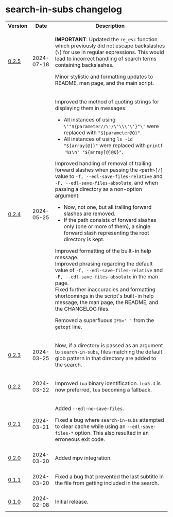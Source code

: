 # search-in-subs changelog

<table>
    <tr>
        <th>Version</th>
        <th>Date</th>
        <th>Description</th>
    </tr>
    <tr>
        <td>
            <a href='https://github.com/linguisticmind/search-in-subs/releases/tag/v0.2.5'>0.2.5</a>
        </td>
        <td>
           2024-07-18
        </td>
        <td>
            <p>
                <b>IMPORTANT</b>: Updated the <code>re_esc</code> function which previously did not escape backslashes (<code>&bsol;</code>) for use in regular expressions. This would lead to incorrect handling of search terms containing backslashes.
            </p>
            <p>
                Minor stylistic and formatting updates to README, man page, and the main script.
            </p>
        </td>
    </tr>
    <tr>
        <td>
            <a href='https://github.com/linguisticmind/search-in-subs/releases/tag/v0.2.4'>0.2.4</a>
        </td>
        <td>
           2024-05-25
        </td>
        <td>
            <p>
                Improved the method of quoting strings for displaying them in messages:
                <ul>
                    <li>All instances of using <code>\'"${parameter//\'/\'\\\'\'}"\'</code> were replaced with <code>"${parameter@Q}"</code>.</li>
                    <li>All instances of using <code>ls -1d "${array[@]}"</code> were replaced with <code>printf '%s\n' "${array[@]@Q}"</code>.</li>
                </ul>
            </p>
            <p>
                Improved handling of removal of trailing forward slashes when passing the <code>&lt;path&gt;[/]</code> value to <code>-f, --edl-save-files-relative</code> and <code>-F, --edl-save-files-absolute</code>, and when passing a directory as a non-option argument:
                <ul>
                    <li>Now, not one, but all trailing forward slashes are removed.</li>
                    <li>If the path consists of forward slashes only (one or more of them), a single forward slash representing the root directory is kept.</li>
                </ul>
            </p>
            <p>
                Improved formatting of the built-in help message.<br>
                Improved phrasing regarding the default value of <code>-f, --edl-save-files-relative</code> and <code>-F, --edl-save-files-absolute</code> in the man page.<br>
                Fixed further inaccuracies and formatting shortcomings in the script's built-in help message, the man page, the README, and the CHANGELOG files.
            </p>
            <p>
                Removed a superfluous <code>IFS=' '</code> from the <code>getopt</code> line.
            </p>
        </td>
    </tr>
    <tr>
        <td>
            <a href='https://github.com/linguisticmind/search-in-subs/releases/tag/v0.2.3'>0.2.3</a>
        </td>
        <td>
           2024-03-25
        </td>
        <td>
            <p>
                Now, if a directory is passed as an argument to <code>search-in-subs</code>, files matching the default glob pattern in that directory are added to the search.
            </p>
        </td>
    </tr>
    <tr>
        <td>
            <a href='https://github.com/linguisticmind/search-in-subs/releases/tag/v0.2.2'>0.2.2</a>
        </td>
        <td>
           2024-03-22
        </td>
        <td>
            <p>
                Improved <code>lua</code> binary identification. <code>lua5.4</code> is now preferred, <code>lua</code> becoming a fallback.
            </p>
        </td>
    </tr>
    <tr>
        <td>
            <a href='https://github.com/linguisticmind/search-in-subs/releases/tag/v0.2.1'>0.2.1</a>
        </td>
        <td>
           2024-03-21
        </td>
        <td>
            <p>
                Added <code>--edl-no-save-files</code>.
            </p>
            <p>
                Fixed a bug where <code>search-in-subs</code> attempted to clear cache while using an <code>--edl-save-files-&ast;</code> option. This also resulted in an erroneous exit code.
            </p>
        </td>
    </tr>
    <tr>
        <td>
            <a href='https://github.com/linguisticmind/search-in-subs/releases/tag/v0.2.0'>0.2.0</a>
        </td>
        <td>
           2024-03-20 
        </td>
        <td>
            <p>
                Added mpv integration.
            </p>
        </td>
    </tr>
    <tr>
        <td>
            <a href='https://github.com/linguisticmind/search-in-subs/releases/tag/v0.1.1'>0.1.1</a>
        </td>
        <td>
           2024-03-20
        </td>
        <td>
            <p>
                Fixed a bug that prevented the last subtitle in the file from getting included in the search.
            </p>
        </td>
    </tr>
    <tr>
        <td>
            <a href='https://github.com/linguisticmind/search-in-subs/releases/tag/v0.1.0'>0.1.0</a></td>
        <td>
            2024-02-08
        </td>
        <td>
            <p>
                Initial release.
            </p>
        </td>
    </tr>
</table>
